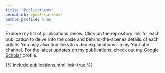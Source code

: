 ```yaml
---
title: "Publications"
permalink: /publications/
author_profile: true
---
```


<div class="text-justify">

<p>Explore my list of publications below. Click on the repository link for each publication to delve into the code and behind-the-scenes details of each article. You may also find links to video explanations on my YouTube channel. For the latest updates on my publications, check out my <a href="{{ 'assets/pdf/CV_Khajavian_web.pdf' | relative_url }}">Google Scholar</a> profile.</p>

<!-- Change this file to updata _data\citations.csv -->
{% include publications.html link=true %}


</div>
